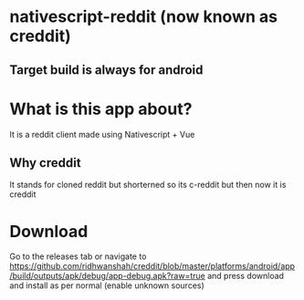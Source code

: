 # nativescript-reddit (now known as creddit)
## Target build is always for android
# What is this app about?
It is a reddit client made using Nativescript + Vue

## Why creddit
It stands for cloned reddit but shorterned so its c-reddit but then now it is creddit

# Download
Go to the releases tab or navigate to https://github.com/ridhwanshah/creddit/blob/master/platforms/android/app/build/outputs/apk/debug/app-debug.apk?raw=true and press download and install as per normal (enable unknown sources)